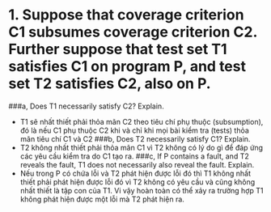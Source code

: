 # 1. Suppose that coverage criterion C1 subsumes coverage criterion C2. Further suppose that test set T1 satisfies C1 on program P, and test set T2 satisfies C2, also on P.

###a, Does T1 necessarily satisfy C2? Explain.

- T1 sẽ nhất thiết phải thỏa mãn C2 theo tiêu chí phụ thuộc (subsumption), đó là nếu C1 phụ thuộc C2 khi và chỉ khi mọi bài kiểm tra (tests) thỏa mãn tiêu chí C1 và C2
###b, Does T2 necessarily satisfy C1? Explain.
- T2 không nhất thiết phải thỏa mãn C1 vì T2 không có lý do gì để đáp ứng các yêu cầu kiểm tra do C1 tạo ra.
###c, If P contains a fault, and T2 reveals the fault, T1 does not necessarily also reveal the fault. Explain.
- Nếu trong P có chứa lỗi và T2 phát hiện được lỗi đó thì T1 không nhất thiết phải phát hiện được lỗi đó vì T2 không có yêu cầu và cũng không nhất thiết là tập con của T1. Vi vậy hoàn toàn có thể xảy ra trường hợp T1 không phát hiện được một lỗi mà T2 phát hiện ra.